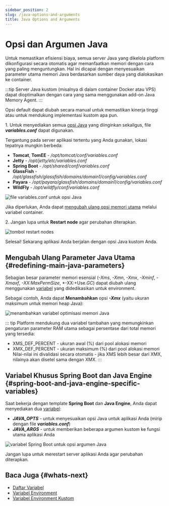 ```yaml
---
sidebar_position: 2
slug: /java-options-and-arguments
title: Java Options and Arguments
---
```

# Opsi dan Argumen Java

Untuk memastikan efisiensi biaya, semua server Java yang dikelola platform dikonfigurasi secara otomatis agar memanfaatkan memori dengan cara yang paling menguntungkan. Hal ini dicapai dengan menyesuaikan parameter utama memori Java berdasarkan sumber daya yang dialokasikan ke container.

:::tip 
Server Java kustom (misalnya di dalam container Docker atau VPS) dapat dioptimalkan dengan cara yang sama menggunakan add-on Java Memory Agent. 
:::

Opsi default dapat diubah secara manual untuk memastikan kinerja tinggi atau untuk mendukung implementasi kustom apa pun.

1\. Untuk menyediakan semua [opsi Java](<https://docs.oracle.com/javase/7/docs/technotes/tools/windows/java.html#CBBIJCHG>) yang diinginkan sekaligus, file _**variables.conf**_ dapat digunakan.

Tergantung pada server aplikasi tertentu yang Anda gunakan, lokasi tepatnya mungkin berbeda:

  * **Tomcat**, **TomEE** \- _/opt/tomcat/conf/variables.conf_
  * **Jetty** \- _/opt/jetty/etc/variables.conf_
  * **Spring Boot** \- _/opt/shared/conf/variables.conf_
  * **GlassFish** \- _/opt/glassfish/glassfish/domains/domain1/config/variables.conf_
  * **Payara** \- _/opt/payara/glassfish/domains/domain1/config/variables.conf_
  * **WildFly** \- _/opt/wildfly/conf/variables.conf_

<img src="https://assets.dewacloud.com/dewacloud-docs/environment-management/environment-variables/java-option-and-arguments/01-variables-conf-file.png" alt="file variables.conf untuk opsi Java" max-width="100%"/>

Jika diperlukan, Anda dapat [mengubah ulang opsi memori utama](<https://docs.dewacloud.com/docs/#redefining-main-java-parameters>) melalui variabel container.

2\. Jangan lupa untuk **Restart node** agar perubahan diterapkan.

<img src="https://assets.dewacloud.com/dewacloud-docs/environment-management/environment-variables/java-option-and-arguments/02-restart-nodes-button.png" alt="tombol restart nodes" max-width="100%"/>

Selesai! Sekarang aplikasi Anda berjalan dengan opsi Java kustom Anda.

## Mengubah Ulang Parameter Java Utama {#redefining-main-java-parameters}

Sebagian besar parameter memori esensial (_-Xms_, _-Xmn_, _-Xmx_, _-Xminf_, _-Xmaxf_, _-XX:MaxPermSize_, *-XX:+Use._GC_) dapat diubah ulang menggunakan [variabel](<https://docs.dewacloud.com/docs/container-variables/>) yang didedikasikan untuk environment.

Sebagai contoh, Anda dapat **Menambahkan** opsi _**-Xmx**_ (yaitu ukuran maksimum untuk memori heap Java):

<img src="https://assets.dewacloud.com/dewacloud-docs/environment-management/environment-variables/java-option-and-arguments/03-memory-optimization-variables.png" alt="menambahkan variabel optimisasi memori Java" max-width="100%"/>

:::
tip Platform mendukung dua variabel tambahan yang memungkinkan pengaturan parameter RAM utama sebagai persentase dari total memori yang tersedia:
- XMS_DEF_PERCENT - ukuran awal (%) dari pool alokasi memori
- XMX_DEF_PERCENT - ukuran maksimum (%) dari pool alokasi memori
Nilai-nilai ini divalidasi secara otomatis - jika XMS lebih besar dari XMX, nilainya akan disetel sama dengan XMX. 
:::

## Variabel Khusus Spring Boot dan Java Engine {#spring-boot-and-java-engine-specific-variables}

Saat bekerja dengan template **Spring Boot** dan **Java Engine**, Anda dapat menyediakan dua [variabel](<https://docs.dewacloud.com/docs/container-variables/>):

  * _**JAVA_OPTS**_ \- untuk menyesuaikan opsi Java untuk aplikasi Anda (mirip dengan file _**variables.conf**_)
  * _**JAVA_ARGS**_ \- untuk memberikan beberapa argumen kustom ke fungsi utama aplikasi Anda

<img src="https://assets.dewacloud.com/dewacloud-docs/environment-management/environment-variables/java-option-and-arguments/04-spring-boot-java-options-arguments.png" alt="variabel Spring Boot untuk opsi argumen Java" max-width="100%"/>

Jangan lupa untuk merestart server aplikasi Anda agar perubahan diterapkan.

## Baca Juga {#whats-next}

  * [Daftar Variabel](<https://docs.dewacloud.com/docs/environment-variables/>)
  * [Variabel Environment](<https://docs.dewacloud.com/docs/container-variables/>)
  * [Variabel Environment Kustom](<https://docs.dewacloud.com/docs/custom-environment-variables/>)